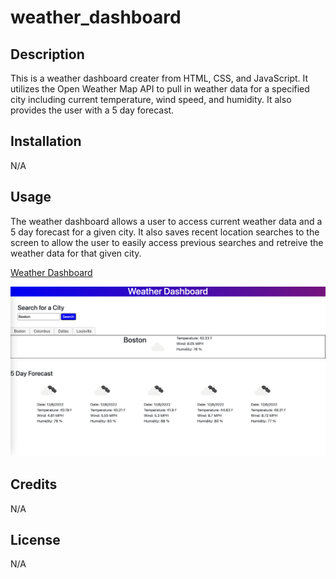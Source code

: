 # weather_dashboard

## Description

This is a weather dashboard creater from HTML, CSS, and JavaScript. It utilizes the Open Weather Map API to pull in weather data for a specified city including current temperature, wind speed, and humidity. It also provides the user with a 5 day forecast. 

## Installation

N/A

## Usage

The weather dashboard allows a user to access current weather data and a 5 day forecast for a given city. It also saves recent location searches to the screen to allow the user to easily access previous searches and retreive the weather data for that given city. 


[Weather Dashboard](https://annaperlack.github.io/weather_dashboard/)

![screenshot](images/screenshot-weather.png)


## Credits

N/A

## License

N/A